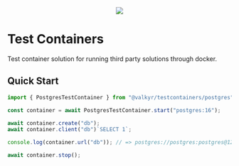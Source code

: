 <p align="center">
  <img src="https://user-images.githubusercontent.com/1998130/229430454-ca0f2811-d874-4314-b13d-c558de8eec7e.svg" />
</p>

# Test Containers

Test container solution for running third party solutions through docker.

## Quick Start

```ts
import { PostgresTestContainer } from "@valkyr/testcontainers/postgres";

const container = await PostgresTestContainer.start("postgres:16");

await container.create("db");
await container.client("db")`SELECT 1`;

console.log(container.url("db")); // => postgres://postgres:postgres@127.0.0.1:5432/db

await container.stop();
```
